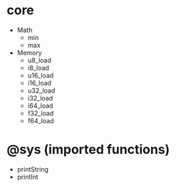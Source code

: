 # core 
- Math
  - min
  - max
- Memory
  - u8_load
  - i8_load
  - u16_load
  - i16_load
  - u32_load
  - i32_load
  - i64_load
  - f32_load
  - f64_load
# @sys (imported functions)
- printString
- printInt